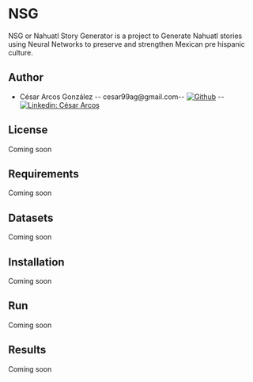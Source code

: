 # NSG
NSG or Nahuatl Story Generator is a project to Generate Nahuatl stories using Neural Networks to preserve and strengthen Mexican pre hispanic culture.
## Author
* César Arcos González -- cesar99ag@gmail.com-- [![Github](https://img.shields.io/badge/-racec9999-black?style=flat-square&logo=Github&logoColor=white&link=https://www.github.com/in/Cesar-p-singh/)](https://github.com/racec9999) -- [![Linkedin: César Arcos](https://img.shields.io/badge/-César_Arcos-blue?style=flat-square&logo=Linkedin&logoColor=white&link=https://www.linkedin.com/in/Cesar-p-singh/)](https://www.linkedin.com/in/cesar-arcos/)

## License 
Coming soon
## Requirements
Coming soon
## Datasets
Coming soon
## Installation
Coming soon
## Run
Coming soon
## Results
Coming soon

